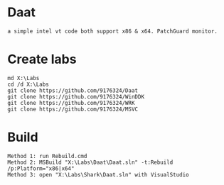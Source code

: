 # Daat
    a simple intel vt code both support x86 & x64. PatchGuard monitor.

# Create labs
    md X:\Labs
    cd /d X:\Labs
    git clone https://github.com/9176324/Daat
    git clone https://github.com/9176324/WinDDK
    git clone https://github.com/9176324/WRK
    git clone https://github.com/9176324/MSVC

# Build
    Method 1: run Rebuild.cmd
    Method 2: MSBuild "X:\Labs\Daat\Daat.sln" -t:Rebuild /p:Platform="x86|x64"
    Method 3: open "X:\Labs\Shark\Daat.sln" with VisualStudio
    